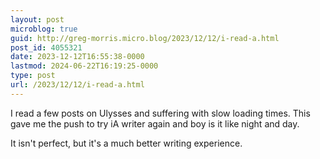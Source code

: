 ```yaml
---
layout: post
microblog: true
guid: http://greg-morris.micro.blog/2023/12/12/i-read-a.html
post_id: 4055321
date: 2023-12-12T16:55:38-0000
lastmod: 2024-06-22T16:19:25-0000
type: post
url: /2023/12/12/i-read-a.html
---
```

I read a few posts on Ulysses and suffering with slow loading times. This gave me the push to try iA writer again and boy is it like night and day.

It isn't perfect, but it's a much better writing experience. 
